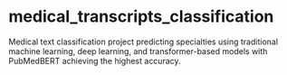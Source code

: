 # medical_transcripts_classification
Medical text classification project predicting specialties using traditional machine learning, deep learning, and transformer-based models with PubMedBERT achieving the highest accuracy.
